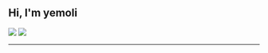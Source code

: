 <h2> Hi, I'm yemoli</h2>
<p>
  <img src="https://github-readme-stats.mrdulin.vercel.app/api?username=yemoli&show_icons=true&hide_border=true&hide=prs&theme=buefy">
  <img src="https://github-readme-stats.vercel.app/api/top-langs/?username=yemoli&layout=compact&hide_border=true&theme=buefy&show_icons=true">
</p>


****

